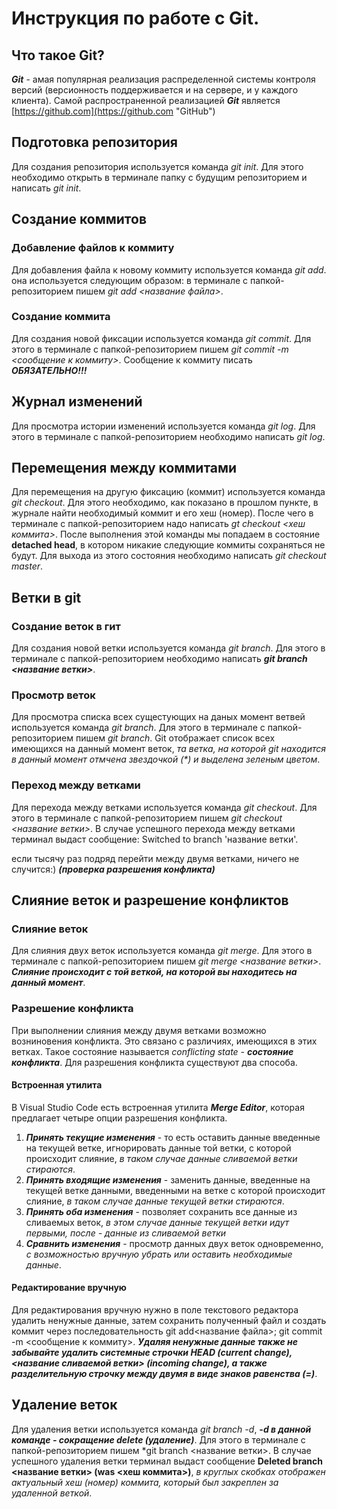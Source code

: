 # Инструкция по работе с Git.

## Что такое Git?
_**Git**_ - амая популярная реализация распределенной системы контроля версий (версионность поддерживается и на сервере, и у каждого клиента). Самой распространенной реализацией ***Git*** является [https://github.com](https://github.com "GitHub")


## Подготовка репозитория
Для создания репозитория используется команда *git init*. Для этого необходимо открыть в терминале папку с будущим репозиторием и написать *git init*.


## Создание коммитов

### Добавление файлов к коммиту
Для добавления файла к новому коммиту используется команда *git add*. она используется следующим образом: в терминале с папкой-репозиторием пишем *git add <название файла>*.

### Создание коммита
Для создания новой фиксации используется команда *git commit*. Для этого в терминале с папкой-репозиторием пишем *git commit -m <сообщение к коммиту>*. Сообщение к коммиту писать ***ОБЯЗАТЕЛЬНО!!!***


## Журнал изменений
Для просмотра истории изменений используется команда *git log*. Для этого в терминале с папкой-репозиторием необходимо написать *git log*.


## Перемещения между коммитами
Для перемещения на другую фиксацию (коммит) используется команда *git checkout*. Для этого необходимо, как показано в прошлом пункте, в журнале найти необходимый коммит и его хеш (номер). После чего в терминале с папкой-репозиторием надо написать *gt checkout <хеш коммита>*. После выполнения этой команды мы попадаем в состояние **detached head**, в котором никакие следующие коммиты сохраняться не будут. Для выхода из этого состояния необходимо написать *git checkout master*.


## Ветки в git

### Создание веток в гит
Для создания новой ветки используется команда *git branch*. Для этого в терминале с папкой-репозиторием необходимо написать __*git branch <название ветки>*__.

### Просмотр веток
Для просмотра списка всех сущестующих на даных момент ветвей используется команда *git branch*. Для этого в терминале с папкой-репозиторием пишем *git branch*. Git отображает список всех имеющихся на данный момент веток, _та ветка, на которой git находится в данный момент отмчена звездочкой (*) и выделена зеленым цветом_.

### Переход между ветками
Для перехода между ветками используется команда *git checkout*. Для этого в терминале с папкой-репозиторием пишем *git checkout <название ветки>*. В случае успешного перехода между ветками терминал выдаст сообщение: Switched to branch 'название ветки'.


если тысячу раз подряд перейти между двумя ветками, ничего не случится:) __*(проверка разрешения конфликта)*__


## Слияние веток и разрешение конфликтов

### Слияние веток
Для слияния двух веток используется команда *git merge*. Для этого в терминале с папкой-репозиторием пишем *git merge <название ветки>*. __*Слияние происходит с той веткой, на которой вы находитесь на данный момент*__.

### Разрешение конфликта
При выполнении слияния между двумя ветками возможно возниновения конфликта. Это связано с различиях, имеющихся в этих ветках. Такое состояние называется *conflicting state - __состояние конфликта__*. Для разрешения конфликта существуют два способа.

#### Встроенная утилита
В Visual Studio Code есть встроенная утилита __*Merge Editor*__, которая предлагает четыре опции разрешения конфликта.
1. _**Принять текущие изменения**_ - то есть оставить данные введенные на текущей ветке, игнорировать данные той ветки, с которой происходит слияние, *в таком случае данные сливаемой ветки стираются*.
2. _**Принять входящие изменения**_ - заменить данные, введенные на текущей ветке данными, введенными на ветке с которой происходит слияние, *в таком случае данные текущей ветки стираются*.
3. _**Принять оба изменения**_ - позволяет сохранить все данные из сливаемых веток, *в этом случае данные текущей ветки идут первыми, после - данные из сливаемой ветки*
4. _**Сравнить изменения**_ - просмотр данных двух веток одновременно, *с возможностью вручную убрать или оставить необходимые данные*.

#### Редактирование вручную
Для редактирования вручную нужно в поле текстового редактора удалить ненужные данные, затем сохранить полученный файл и создать коммит через последовательность git add<название файла>; git commit -m <сообщение к коммиту>. __*Удаляя ненужные данные также не забывайте удалить системные строчки HEAD (current change), <название сливаемой ветки> (incoming change), а также разделительную строчку между двумя в виде знаков равенства (=)*__.


## Удаление веток
Для удаления ветки используется команда *git branch -d*, ***-d в данной команде - сокращение delete (удаление)***. Для этого в терминале с папкой-репозиторием пишем *git branch <название ветки>. В случае успешного удаления ветки терминал выдаст сообщение __Deleted branch <название ветки> (was <хеш коммита>)__, *в круглых скобках отображен актуальный хеш (номер) коммита, который был закреплен за удаленной веткой*.
